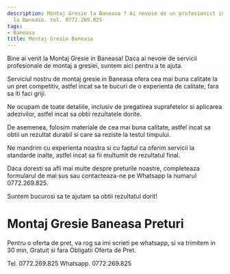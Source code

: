 ```yaml
---
description: Montaj Gresie la Baneasa ? Ai nevoie de un profesionist in Montaj Gresie
  la Baneasa. tel. 0772.269.825
tags:
- Baneasa
title: Montaj Gresie Baneasa
---
```




Bine ai venit la Montaj Gresie in Baneasa! Daca ai nevoie de servicii profesionale de montaj a gresiei, suntem aici pentru a te ajuta. 

Serviciul nostru de montaj gresie in Baneasa ofera cea mai buna calitate la un pret competitiv, astfel incat sa te bucuri de o experienta de calitate, fara sa iti faci griji. 

Ne ocupam de toate detaliile, inclusiv de pregatirea suprafetelor si aplicarea adezivilor, astfel incat sa obtii rezultatele dorite. 

De asemenea, folosim materiale de cea mai buna calitate, astfel incat sa obtii un rezultat durabil si care sa reziste la testul timpului. 

Ne mandrim cu experienta noastra si cu faptul ca oferim servicii la standarde inalte, astfel incat sa fii multumit de rezultatul final. 

Daca doresti sa afli mai multe despre preturile noastre, completeaza formularul de mai sus sau contacteaza-ne pe Whatsapp la numarul 0772.269.825. 

Suntem bucurosi sa te ajutam sa obtii rezultatul dorit!

# Montaj Gresie Baneasa Preturi
Pentru o oferta de pret, va rog sa imi scrieti pe whatsapp, si va trimitem in 30 min, Gratuit si fara Obligatii Oferta de Pret.

Tel. 0772.269.825
Whatsapp. 0772.269.825